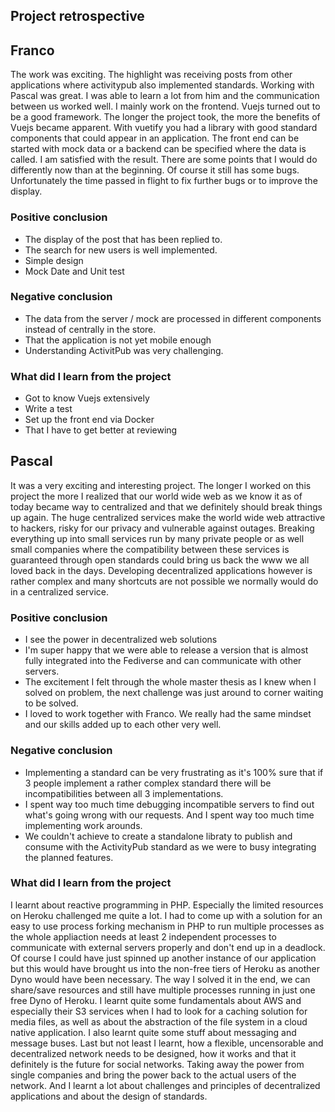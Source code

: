 ## Project retrospective



## Franco

The work was exciting. The highlight was receiving posts from other applications where activitypub also implemented standards. Working with Pascal was great. I was able to learn a lot from him and the communication between us worked well.
I mainly work on the frontend. Vuejs turned out to be a good framework. The longer the project took, the more the benefits of Vuejs became apparent. With vuetify you had a library with good standard components that could appear in an application. The front end can be started with mock data or a backend can be specified where the data is called.
I am satisfied with the result. There are some points that I would do differently now than at the beginning. Of course it still has some bugs. Unfortunately the time passed in flight to fix further bugs or to improve the display.

### Positive conclusion

- The display of the post that has been replied to.
- The search for new users is well implemented.
- Simple design
- Mock Date and Unit test

### Negative conclusion

- The data from the server / mock are processed in different components instead of centrally in the store.
- That the application is not yet mobile enough
- Understanding ActivitPub was very challenging.

### What did I learn from the project

- Got to know Vuejs extensively
- Write a test
- Set up the front end via Docker
- That I have to get better at reviewing


## Pascal

It was a very exciting and interesting project. The longer I worked on this project the more I realized that our world wide web as we know it as of today became way to 
centralized and that we definitely should break things up again. The huge centralized services make the world wide web attractive to hackers, risky for our privacy and 
vulnerable against outages. Breaking everything up into small services run by many private people or as well small companies where the compatibility between these services
is guaranteed through open standards could bring us back the www we all loved back in the days.
Developing decentralized applications however is rather complex and many shortcuts are not possible we normally would do in a centralized service.

### Positive conclusion
- I see the power in decentralized web solutions
- I'm super happy that we were able to release a version that is almost fully integrated into the Fediverse and can communicate with other servers.
- The excitement I felt through the whole master thesis as I knew when I solved on problem, the next challenge was just around to corner waiting to be solved.
- I loved to work together with Franco. We really had the same mindset and our skills added up to each other very well.

### Negative conclusion
- Implementing a standard can be very frustrating as it's 100% sure that if 3 people implement a rather complex standard there will be incompatibilities between all 3 implementations.
- I spent way too much time debugging incompatible servers to find out what's going wrong with our requests. And I spent way too much time implementing work arounds.
- We couldn't achieve to create a standalone libraty to publish and consume with the ActivityPub standard as we were to busy integrating the planned features.

### What did I learn from the project
I learnt about reactive programming in PHP. Especially the limited resources on Heroku challenged me quite a lot. I had to come up with a solution for an easy to
use process forking mechanism in PHP to run multiple processes as the whole appliaction needs at least 2 independent processes to communicate with external servers
properly and don't end up in a deadlock. Of course I could have just spinned up another instance of our application but this would have brought us into the non-free
tiers of Heroku as another Dyno would have been necessary. The way I solved it in the end, we can share/save resources and still have multiple processes running in
just one free Dyno of Heroku. I learnt quite some fundamentals about AWS and especially their S3 services when I had to look for a caching solution for media files,
as well as about the abstraction of the file system in a cloud native application. 
I also learnt quite some stuff about messaging and message buses.
Last but not least I learnt, how a flexible, uncensorable and decentralized network needs to be designed, how it works and that it definitely is the future for 
social networks. Taking away the power from single companies and bring the power back to the actual users of the network. And I learnt a lot about challenges and 
principles of decentralized applications and about the design of standards.
